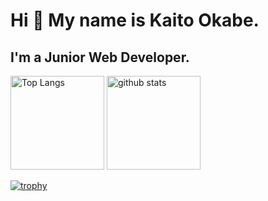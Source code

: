 Hi 👋 My name is Kaito Okabe.
===============================

I'm a Junior Web Developer.
---------------------
<p align="left"> 
  <img alt="Top Langs" height="150px" src="https://github-readme-stats.vercel.app/api/top-langs/?username=okabekaito&layout=compact&show_icons=true&theme=onedark" />
  <img alt="github stats" height="150px" src="https://github-readme-stats.vercel.app/api?username=okabekaito&theme=onedark&show_icons=ture" />
</p>

[![trophy](https://github-profile-trophy.vercel.app/?username=okabekaito&theme=onedark&column=7
)](https://github.com/ryo-ma/github-profile-trophy)
